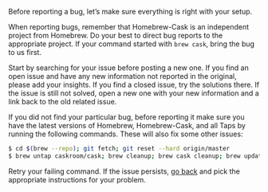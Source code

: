Before reporting a bug, let’s make sure everything is right with your setup.

When reporting bugs, remember that Homebrew-Cask is an independent project from Homebrew. Do your best to direct bug reports to the appropriate project. If your command started with `brew cask`, bring the bug to us first.

Start by searching for your issue before posting a new one. If you find an open issue and have any new information not reported in the original, please add your insights. If you find a closed issue, try the solutions there. If the issue is still not solved, open a new one with your new information and a link back to the old related issue.

If you did not find your particular bug, before reporting it make sure you have the latest versions of Homebrew, Homebrew-Cask, and all Taps by running the following commands. These will also fix some other issues:

```bash
$ cd $(brew --repo); git fetch; git reset --hard origin/master
$ brew untap caskroom/cask; brew cleanup; brew cask cleanup; brew update
```

Retry your failing command. If the issue persists, [go back](../../README.md#reporting-bugs) and pick the appropriate instructions for your problem.

